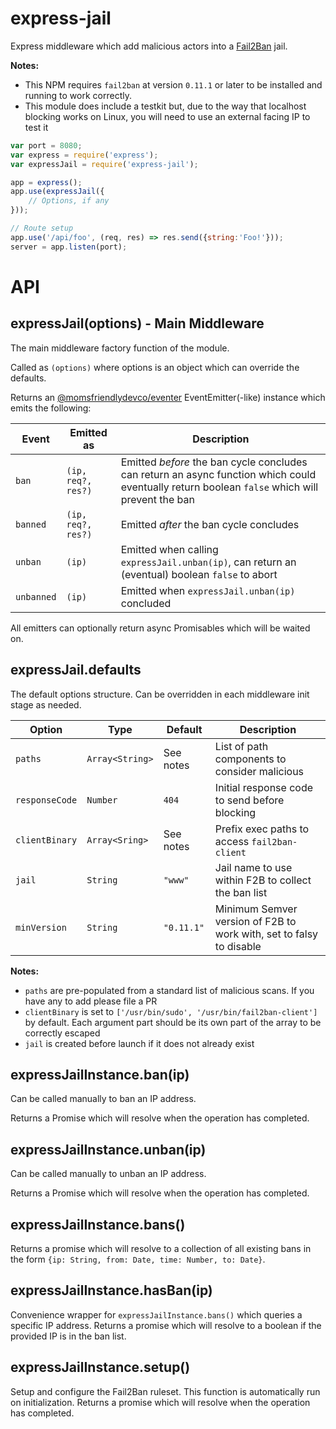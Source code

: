 express-jail
============
Express middleware which add malicious actors into a [Fail2Ban](https://www.fail2ban.org) jail.

**Notes:**

* This NPM requires `fail2ban` at version `0.11.1` or later to be installed and running to work correctly.
* This module does include a testkit but, due to the way that localhost blocking works on Linux, you will need to use an external facing IP to test it


```javascript
var port = 8080;
var express = require('express');
var expressJail = require('express-jail');

app = express();
app.use(expressJail({
	// Options, if any
}));

// Route setup
app.use('/api/foo', (req, res) => res.send({string:'Foo!'}));
server = app.listen(port);
```


API
===

expressJail(options) - Main Middleware
--------------------------------------
The main middleware factory function of the module.

Called as `(options)` where options is an object which can override the defaults.

Returns an [@momsfriendlydevco/eventer](https://github.com/MomsFriendlyDevCo/eventer) EventEmitter(-like) instance which emits the following:

| Event      | Emitted as             | Description                                                                                                                                    |
|------------|------------------------|------------------------------------------------------------------------------------------------------------------------------------------------|
| `ban`      | `(ip, req?, res?)` | Emitted _before_ the ban cycle concludes can return an async function which could eventually return boolean `false` which will prevent the ban |
| `banned`   | `(ip, req?, res?)` | Emitted _after_ the ban cycle concludes                                                                                                        |
| `unban`    | `(ip)`                 | Emitted when calling `expressJail.unban(ip)`, can return an (eventual) boolean `false` to abort                                                |
| `unbanned` | `(ip)`                 | Emitted when `expressJail.unban(ip)` concluded                                                                                                 |


All emitters can optionally return async Promisables which will be waited on.


expressJail.defaults
--------------------
The default options structure. Can be overridden in each middleware init stage as needed.

| Option         | Type            | Default    | Description                                                         |
|----------------|-----------------|------------|---------------------------------------------------------------------|
| `paths`        | `Array<String>` | See notes  | List of path components to consider malicious                       |
| `responseCode` | `Number`        | `404`      | Initial response code to send before blocking                       |
| `clientBinary` | `Array<Sring>`  | See notes  | Prefix exec paths to access `fail2ban-client`                       |
| `jail`         | `String`        | `"www"`    | Jail name to use within F2B to collect the ban list                 |
| `minVersion`   | `String`        | `"0.11.1"` | Minimum Semver version of F2B to work with, set to falsy to disable |


**Notes:**

* `paths` are pre-populated from a standard list of malicious scans. If you have any to add please file a PR
* `clientBinary` is set to `['/usr/bin/sudo', '/usr/bin/fail2ban-client']` by default. Each argument part should be its own part of the array to be correctly escaped
* `jail` is created before launch if it does not already exist


expressJailInstance.ban(ip)
---------------------------
Can be called manually to ban an IP address.

Returns a Promise which will resolve when the operation has completed.


expressJailInstance.unban(ip)
-----------------------------
Can be called manually to unban an IP address.

Returns a Promise which will resolve when the operation has completed.


expressJailInstance.bans()
--------------------------
Returns a promise which will resolve to a collection of all existing bans in the form `{ip: String, from: Date, time: Number, to: Date}`.


expressJailInstance.hasBan(ip)
------------------------------
Convenience wrapper for `expressJailInstance.bans()` which queries a specific IP address.
Returns a promise which will resolve to a boolean if the provided IP is in the ban list.


expressJailInstance.setup()
---------------------------
Setup and configure the Fail2Ban ruleset.
This function is automatically run on initialization.
Returns a promise which will resolve when the operation has completed.

